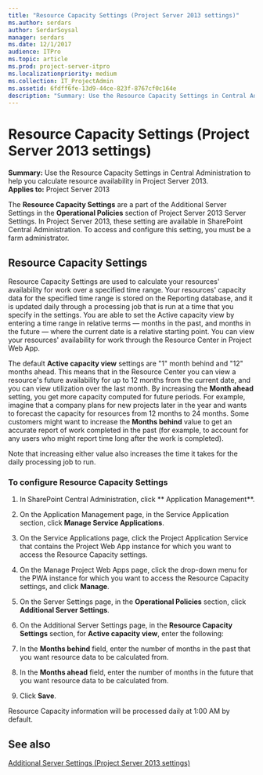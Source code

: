 ```yaml
---
title: "Resource Capacity Settings (Project Server 2013 settings)"
ms.author: serdars
author: SerdarSoysal
manager: serdars
ms.date: 12/1/2017
audience: ITPro
ms.topic: article
ms.prod: project-server-itpro
ms.localizationpriority: medium
ms.collection: IT_ProjectAdmin
ms.assetid: 6fdff6fe-13d9-44ce-823f-8767cf0c164e
description: "Summary: Use the Resource Capacity Settings in Central Administration to help you calculate resource availability in Project Server 2013."
---
```


# Resource Capacity Settings (Project Server 2013 settings)
 
 **Summary:** Use the Resource Capacity Settings in Central Administration to help you calculate resource availability in Project Server 2013.<br/>
**Applies to:** Project Server 2013
  
  
The **Resource Capacity Settings** are a part of the Additional Server Settings in the **Operational Policies** section of Project Server 2013 Server Settings. In Project Server 2013, these setting are available in SharePoint Central Administration. To access and configure this setting, you must be a farm administrator.
  
## Resource Capacity Settings

Resource Capacity Settings are used to calculate your resources' availability for work over a specified time range. Your resources' capacity data for the specified time range is stored on the Reporting database, and it is updated daily through a processing job that is run at a time that you specify in the settings. You are able to set the Active capacity view by entering a time range in relative terms — months in the past, and months in the future — where the current date is a relative starting point. You can view your resources' availability for work through the Resource Center in Project Web App.
  
The default **Active capacity view** settings are "1" month behind and "12" months ahead. This means that in the Resource Center you can view a resource's future availability for up to 12 months from the current date, and you can view utilization over the last month. By increasing the **Month ahead** setting, you get more capacity computed for future periods. For example, imagine that a company plans for new projects later in the year and wants to forecast the capacity for resources from 12 months to 24 months. Some customers might want to increase the **Months behind** value to get an accurate report of work completed in the past (for example, to account for any users who might report time long after the work is completed).
  
Note that increasing either value also increases the time it takes for the daily processing job to run.
  
### To configure Resource Capacity Settings

1. In SharePoint Central Administration, click ** Application Management**.
    
2. On the Application Management page, in the Service Application section, click **Manage Service Applications**.
    
3. On the Service Applications page, click the Project Application Service that contains the Project Web App instance for which you want to access the Resource Capacity settings.
    
4. On the Manage Project Web Apps page, click the drop-down menu for the PWA instance for which you want to access the Resource Capacity settings, and click **Manage**.
    
5. On the Server Settings page, in the **Operational Policies** section, click **Additional Server Settings**.
    
6. On the Additional Server Settings page, in the **Resource Capacity Settings** section, for **Active capacity view**, enter the following:
    
1. In the **Months behind** field, enter the number of months in the past that you want resource data to be calculated from.
    
2. In the **Months ahead** field, enter the number of months in the future that you want resource data to be calculated from.
    
7. Click **Save**.
    
Resource Capacity information will be processed daily at 1:00 AM by default.
  
## See also

[Additional Server Settings (Project Server 2013 settings)](additional-server-settings-project-server-2013-settings.md)

